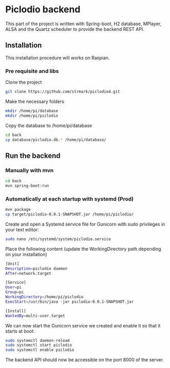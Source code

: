 
# Piclodio backend

This part of the project is written with Spring-boot, H2 database, MPlayer, ALSA and the Quartz scheduler to provide the backend REST API.

## Installation 
This installation procedure will works on Raspian.

### Pre requisite and libs

Clone the project
```bash
git clone https://github.com/strmark/piclodio4.git
```

Make the necessary folders
```bash
mkdir /home/pi/database
mkdir /home/pi/piclodio
```

Copy the database to /home/pi/database
```bash
cd back
cp database/piclodio.db.* /home/pi/database/
```

## Run the backend

### Manually with mvn
```bash
cd back
mvn spring-boot:run
```

### Automatically at each startup with systemd (Prod)
```bash
mvn package
cp target/piclodio-0.0.1-SNAPSHOT.jar /home/pi/piclodio/
```
Create and open a Systemd service file for Gunicorn with sudo privileges in your text editor:
```bash
sudo nano /etc/systemd/system/piclodio.service
```

Place the following content (update the WorkingDirectory path depending on your installation)
```bash
[Unit]
Description=piclodio daemon
After=network.target

[Service]
User=pi
Group=pi
WorkingDirectory=/home/pi/piclodio
ExecStart=/usr/bin/java -jar piclodio-0.0.1-SNAPSHOT.jar

[Install]
WantedBy=multi-user.target
```

We can now start the Gunicorn service we created and enable it so that it starts at boot:
```bash
sudo systemctl daemon-reload
sudo systemctl start piclodio
sudo systemctl enable piclodio
```

The backend API should now be accessible on the port 8000 of the server.

